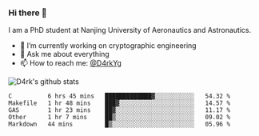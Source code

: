 ### Hi there 👋

I am a PhD student at Nanjing University of Aeronautics and Astronautics.

- 🔭 I’m currently working on cryptographic engineering
- 💬 Ask me about everything
- 📫 How to reach me: [@D4rkYg](https://twitter.com/D4rkYg)

![D4rk's github stats](https://github-readme-stats.vercel.app/api?username=dd4rk&show_icons=true&title_color=fff&icon_color=79ff97&text_color=9f9f9f&bg_color=151515)

<!--START_SECTION:waka-->
```text
C          6 hrs 45 mins   █████████████▓░░░░░░░░░░░   54.32 % 
Makefile   1 hr 48 mins    ███▓░░░░░░░░░░░░░░░░░░░░░   14.57 % 
GAS        1 hr 23 mins    ██▓░░░░░░░░░░░░░░░░░░░░░░   11.17 % 
Other      1 hr 7 mins     ██▒░░░░░░░░░░░░░░░░░░░░░░   09.02 % 
Markdown   44 mins         █▒░░░░░░░░░░░░░░░░░░░░░░░   05.96 % 
```
<!--END_SECTION:waka-->
